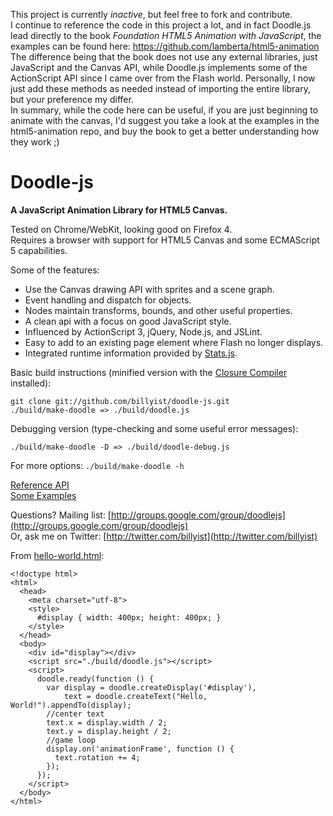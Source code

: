 This project is currently *inactive*, but feel free to fork and contribute.  
I continue to reference the code in this project a lot, and in fact Doodle.js lead directly to the book *Foundation HTML5 Animation with JavaScript*, the examples can be found here: https://github.com/lamberta/html5-animation
The difference being that the book does not use any external libraries, just JavaScript and the Canvas API, while Doodle.js implements some of the ActionScript API since I came over from the Flash world. Personally, I now just add these methods as needed instead of importing the entire library, but your preference my differ.  
In summary, while the code here can be useful, if you are just beginning to animate with the canvas, I'd suggest you take a look at the examples in the html5-animation repo, and buy the book to get a better understanding how they work ;)

# Doodle-js
__A JavaScript Animation Library for HTML5 Canvas.__

Tested on Chrome/WebKit, looking good on Firefox 4.  
Requires a browser with support for HTML5 Canvas and some ECMAScript 5 capabilities.

Some of the features:

* Use the Canvas drawing API with sprites and a scene graph.
* Event handling and dispatch for objects.
* Nodes maintain transforms, bounds, and other useful properties.
* A clean api with a focus on good JavaScript style.
* Influenced by ActionScript 3, jQuery, Node.js, and JSLint.
* Easy to add to an existing page element where Flash no longer displays.
* Integrated runtime information provided by [Stats.js](https://github.com/mrdoob/stats.js).

Basic build instructions (minified version with the [Closure Compiler](http://code.google.com/closure/compiler/) installed):

    git clone git://github.com/billyist/doodle-js.git
    ./build/make-doodle => ./build/doodle.js

Debugging version (type-checking and some useful error messages):

    ./build/make-doodle -D => ./build/doodle-debug.js

For more options: `./build/make-doodle -h`

[Reference API](http://lamberta.org/doodle-js/doc/api/)  
[Some Examples](http://lamberta.org/doodle-js/doc/examples/)

Questions?
Mailing list: [http://groups.google.com/group/doodlejs](http://groups.google.com/group/doodlejs)  
Or, ask me on Twitter: [http://twitter.com/billyist](http://twitter.com/billyist)

From [hello-world.html](./doodle-js/blob/master/doc/examples/hello-world.html):

    <!doctype html>
    <html>
      <head>
        <meta charset="utf-8">
        <style>
          #display { width: 400px; height: 400px; }
        </style>
      </head>
      <body>
        <div id="display"></div>
        <script src="./build/doodle.js"></script>
        <script>
          doodle.ready(function () {
            var display = doodle.createDisplay('#display'),
                text = doodle.createText("Hello, World!").appendTo(display);
            //center text
            text.x = display.width / 2;
            text.y = display.height / 2;
            //game loop
            display.on('animationFrame', function () {
              text.rotation += 4;
            });
          });
        </script>
      </body>
    </html>
